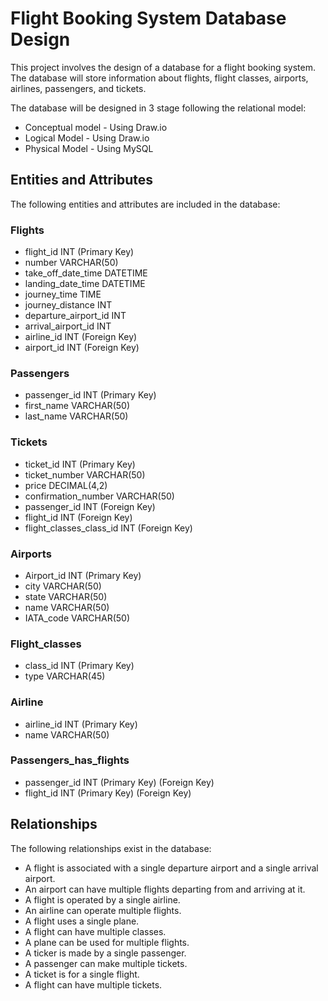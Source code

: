 # Flight Booking System Database Design

This project involves the design of a database for a flight booking system. The database will store information about flights, flight classes, airports, airlines, passengers, and tickets.

The database will be designed in 3 stage following the relational model:

* Conceptual model - Using Draw.io 
* Logical Model - Using Draw.io
* Physical Model - Using MySQL 



## Entities and Attributes
The following entities and attributes are included in the database:

### Flights

* flight_id INT (Primary Key)
* number VARCHAR(50)
* take_off_date_time DATETIME
* landing_date_time DATETIME
* journey_time TIME
* journey_distance INT
* departure_airport_id INT
* arrival_airport_id INT
* airline_id INT (Foreign Key)
* airport_id INT (Foreign Key)

### Passengers

* passenger_id INT (Primary Key)
* first_name VARCHAR(50)
* last_name VARCHAR(50)

### Tickets

* ticket_id INT (Primary Key)
* ticket_number VARCHAR(50)
* price DECIMAL(4,2)
* confirmation_number VARCHAR(50)
* passenger_id INT (Foreign Key)
* flight_id INT (Foreign Key)
* flight_classes_class_id INT (Foreign Key)

### Airports

* Airport_id INT (Primary Key)
* city VARCHAR(50)
* state VARCHAR(50)
* name VARCHAR(50)
* IATA_code VARCHAR(50)

### Flight_classes

* class_id INT (Primary Key)
* type VARCHAR(45)

### Airline

* airline_id INT (Primary Key)
* name VARCHAR(50)

### Passengers_has_flights

* passenger_id INT (Primary Key) (Foreign Key)
* flight_id INT (Primary Key) (Foreign Key)


## Relationships

The following relationships exist in the database:

* A flight is associated with a single departure airport and a single arrival airport.
* An airport can have multiple flights departing from and arriving at it.
* A flight is operated by a single airline.
* An airline can operate multiple flights.
* A flight uses a single plane.
* A flight can have multiple classes.
* A plane can be used for multiple flights.
* A ticker is made by a single passenger.
* A passenger can make multiple tickets.
* A ticket is for a single flight.
* A flight can have multiple tickets.

